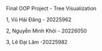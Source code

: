 Final OOP Project - Tree Visualization

1, Vũ Hải Đăng - 20225962

2, Nguyễn Minh Khôi - 20226050

3, Lê Đại Lâm -20225982
